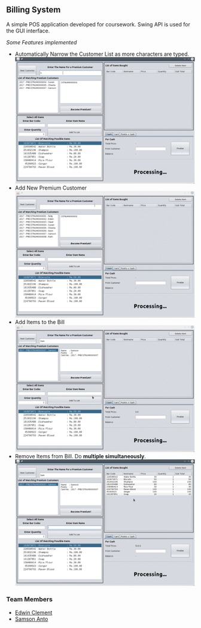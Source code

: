 ## Billing System

A simple POS application developed for coursework. Swing API is used for the GUI interface.

_Some Features implemented_
 * Automatically  Narrow the Customer List as more characters are typed.
 	![Gif showing Auto Complete](https://github.com/samsonanto28/Billing-System/raw/master/Images/AutoNarrow.gif)    
 * Add New Premium Customer
 	![Gif Showing Premium Customer Creation](https://github.com/samsonanto28/Billing-System/raw/master/Images/CreatingNewCustomer.gif)
 * Add Items to the Bill
 	![Gif Showing Bill Creation](https://github.com/samsonanto28/Billing-System/raw/master/Images/AddingItems.gif)
 * Remove Items from Bill. Do **multiple simultaneously**.
 	![Gif Showing Item Deletion](https://github.com/samsonanto28/Billing-System/raw/master/Images/DeletingItems.gif)

### Team Members
   * [Edwin Clement](https://github.com/edwinclement08) 
   * [Samson Anto](https://github.com/samsonanto28)
